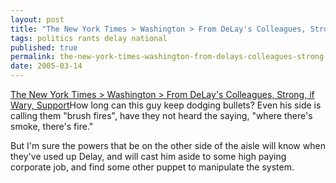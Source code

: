 ```yaml
---
layout: post
title: "The New York Times > Washington > From DeLay's Colleagues, Strong, if Wary, Support"
tags: politics rants delay national
published: true
permalink: the-new-york-times-washington-from-delays-colleagues-strong-if-wary-support
date: 2005-03-14
---
```


<a href="http://www.nytimes.com/2005/03/15/politics/15delay.html?pagewanted=2">The New York Times > Washington > From DeLay's Colleagues, Strong, if Wary, Support</a>How long can this guy keep dodging bullets?  Even his side is calling them "brush fires", have they not heard the saying, "where there's smoke, there's fire."

But I'm sure the powers that be on the other side of the aisle will know when they've used up Delay, and will cast him aside to some high paying corporate job, and find some other puppet to manipulate the system.
